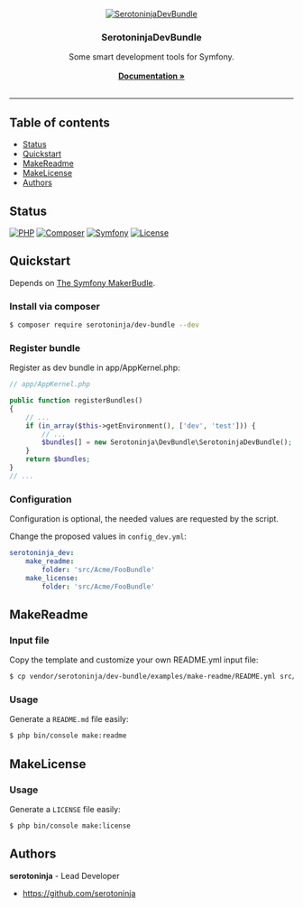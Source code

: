 <p align="center"><a href="https://github.com/serotoninja/dev-bundle" target="_blank"><img src="https://img.shields.io/badge/serotoninja/dev--bundle-0.0.4-322d2d.svg?&style=for-the-badge" alt="SerotoninjaDevBundle"></a></p><h3 align="center">SerotoninjaDevBundle</h3><p align="center">Some smart development tools for Symfony.<br/><br/><a href="doc/" target="_blank"><strong>Documentation »</strong></a><br/><br/></p><hr>

## Table of contents

- [Status](#status)
- [Quickstart](#quickstart)
- [MakeReadme](#makereadme)
- [MakeLicense](#makelicense)
- [Authors](#authors)

## Status

[![PHP](https://img.shields.io/badge/PHP-7.1.3-8892BF.svg?style=flat-square)](https://php.net/)
[![Composer](https://img.shields.io/badge/Composer-1.6.3-4444ff.svg?style=flat-square)](https://getcompser.com/)
[![Symfony](https://img.shields.io/badge/Symfony-3.4-222222.svg?style=flat-square)](https://www.symfony.com/)
[![License](https://img.shields.io/badge/License-MIT-1284bf.svg?style=flat-square)](LICENSE)

## Quickstart

Depends on [The Symfony MakerBudle](https://github.com/symfony/maker-bundle).

### Install via composer

```bash
$ composer require serotoninja/dev-bundle --dev
```
### Register bundle

Register as dev bundle in app/AppKernel.php:

```php
// app/AppKernel.php

public function registerBundles()
{
    // ...
    if (in_array($this->getEnvironment(), ['dev', 'test'])) {
        // ...
        $bundles[] = new Serotoninja\DevBundle\SerotoninjaDevBundle();
    }
    return $bundles;
}
// ...
```
### Configuration

Configuration is optional, the needed values are requested by the script.

Change the proposed values in `config_dev.yml`:


```yaml
serotoninja_dev:
    make_readme:
        folder: 'src/Acme/FooBundle'
    make_license:
        folder: 'src/Acme/FooBundle'
```

## MakeReadme

### Input file

Copy the template and customize your own README.yml input file:

```bash
$ cp vendor/serotoninja/dev-bundle/examples/make-readme/README.yml src/Acme/FooBundle
```
### Usage

Generate a `README.md` file easily:

```bash
$ php bin/console make:readme
```

## MakeLicense

### Usage

Generate a `LICENSE` file easily:

```bash
$ php bin/console make:license
```

## Authors

**serotoninja** - Lead Developer
- <https://github.com/serotoninja>

